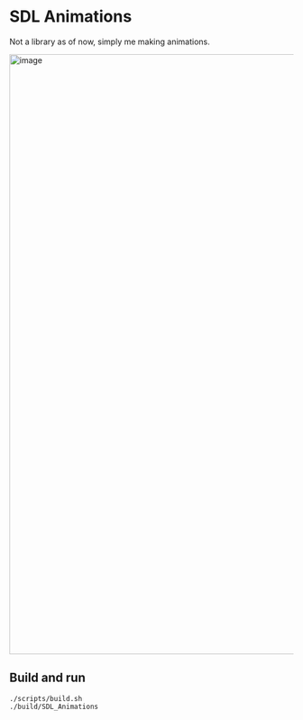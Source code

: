 # SDL Animations

Not a library as of now, simply me making animations.

<img width="1908" height="1064" alt="image" src="https://github.com/user-attachments/assets/c7bfb9c1-8241-46c5-b24a-949ce8e9c463" />

## Build and run

```
./scripts/build.sh
./build/SDL_Animations
```
